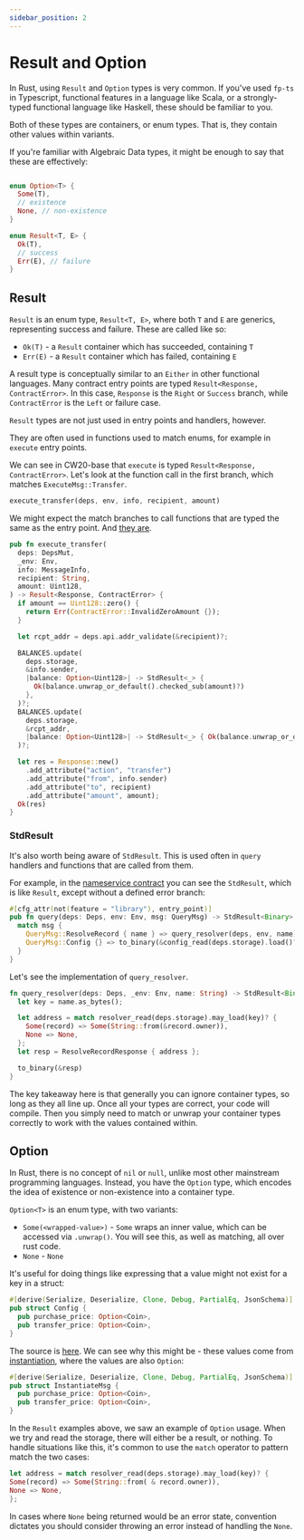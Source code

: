 ```yaml
---
sidebar_position: 2
---
```


# Result and Option

In Rust, using `Result` and `Option` types is very common. If you've used `fp-ts` in Typescript, functional features in
a language like Scala, or a strongly-typed functional language like Haskell, these should be familiar to you.

Both of these types are containers, or enum types. That is, they contain other values within variants.

If you're familiar with Algebraic Data types, it might be enough to say that these are effectively:

```rust

enum Option<T> {
  Some(T),
  // existence
  None, // non-existence
}

enum Result<T, E> {
  Ok(T),
  // success
  Err(E), // failure
}
```

## Result

`Result` is an enum type, `Result<T, E>`, where both `T` and `E` are generics, representing success and failure. These
are called like so:

- `Ok(T)` - a `Result` container which has succeeded, containing `T`
- `Err(E)` - a `Result` container which has failed, containing `E`

A result type is conceptually similar to an `Either` in other functional languages. Many contract entry points are typed
`Result<Response, ContractError>`. In this case, `Response` is the `Right` or `Success` branch, while `ContractError` is
the `Left` or failure case.

`Result` types are not just used in entry points and handlers, however.

They are often used in functions used to match enums, for example in `execute` entry points.

We can see in CW20-base that `execute` is typed `Result<Response, ContractError>`. Let's look at the function call in
the first branch, which matches `ExecuteMsg::Transfer`.

```rust
execute_transfer(deps, env, info, recipient, amount)
```

We might expect the match branches to call functions that are typed the same as the entry point.
And [they are](https://github.com/CosmWasm/cw-plus/blob/main/contracts/cw20-base/src/contract.rs#L173).

```rust
pub fn execute_transfer(
  deps: DepsMut,
  _env: Env,
  info: MessageInfo,
  recipient: String,
  amount: Uint128,
) -> Result<Response, ContractError> {
  if amount == Uint128::zero() {
    return Err(ContractError::InvalidZeroAmount {});
  }

  let rcpt_addr = deps.api.addr_validate(&recipient)?;

  BALANCES.update(
    deps.storage,
    &info.sender,
    |balance: Option<Uint128>| -> StdResult<_> {
      Ok(balance.unwrap_or_default().checked_sub(amount)?)
    },
  )?;
  BALANCES.update(
    deps.storage,
    &rcpt_addr,
    |balance: Option<Uint128>| -> StdResult<_> { Ok(balance.unwrap_or_default() + amount) },
  )?;

  let res = Response::new()
    .add_attribute("action", "transfer")
    .add_attribute("from", info.sender)
    .add_attribute("to", recipient)
    .add_attribute("amount", amount);
  Ok(res)
}
```

### StdResult

It's also worth being aware of `StdResult`. This is used often in `query` handlers and functions that are called from
them.

For example, in
the [nameservice contract](https://github.com/CosmWasm/cw-examples/blob/main/contracts/nameservice/src/contract.rs#L95)
you can see the
`StdResult`, which is like `Result`, except without a defined error branch:

```rust
#[cfg_attr(not(feature = "library"), entry_point)]
pub fn query(deps: Deps, env: Env, msg: QueryMsg) -> StdResult<Binary> {
  match msg {
    QueryMsg::ResolveRecord { name } => query_resolver(deps, env, name),
    QueryMsg::Config {} => to_binary(&config_read(deps.storage).load()?),
  }
}
```

Let's see the implementation of `query_resolver`.

```rust
fn query_resolver(deps: Deps, _env: Env, name: String) -> StdResult<Binary> {
  let key = name.as_bytes();

  let address = match resolver_read(deps.storage).may_load(key)? {
    Some(record) => Some(String::from(&record.owner)),
    None => None,
  };
  let resp = ResolveRecordResponse { address };

  to_binary(&resp)
}
```

The key takeaway here is that generally you can ignore container types, so long as they all line up. Once all your types
are correct, your code will compile. Then you simply need to match or unwrap your container types correctly to work with
the values contained within.

## Option

In Rust, there is no concept of `nil` or `null`, unlike most other mainstream programming languages. Instead, you have
the `Option` type, which encodes the idea of existence or non-existence into a container type.

`Option<T>` is an enum type, with two variants:

- `Some(<wrapped-value>)` - `Some` wraps an inner value, which can be accessed via `.unwrap()`. You will see this, as
  well as matching, all over rust code.
- `None` - `None`

It's useful for doing things like expressing that a value might not exist for a key in a struct:

```rust
#[derive(Serialize, Deserialize, Clone, Debug, PartialEq, JsonSchema)]
pub struct Config {
  pub purchase_price: Option<Coin>,
  pub transfer_price: Option<Coin>,
}
```

The source is [here](https://github.com/InterWasm/cw-contracts/blob/main/contracts/nameservice/src/state.rs#L13). We can
see why this might be - these values come from
[instantiation](https://github.com/InterWasm/cw-contracts/blob/main/contracts/nameservice/src/msg.rs#L6), where the values
are also `Option`:

```rust
#[derive(Serialize, Deserialize, Clone, Debug, PartialEq, JsonSchema)]
pub struct InstantiateMsg {
  pub purchase_price: Option<Coin>,
  pub transfer_price: Option<Coin>,
}
```

In the `Result` examples above, we saw an example of `Option` usage. When we try and read the storage, there will either
be a result, or nothing. To handle situations like this, it's common to use the `match` operator to pattern match the
two cases:

```rust
let address = match resolver_read(deps.storage).may_load(key)? {
Some(record) => Some(String::from( & record.owner)),
None => None,
};
```

In cases where `None` being returned would be an error state, convention dictates you should consider throwing an error
instead of handling the `None`.
